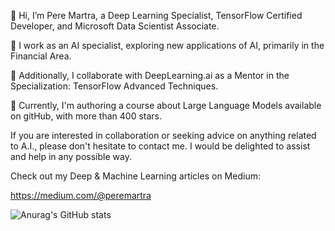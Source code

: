 👋 Hi, I’m Pere Martra, a Deep Learning Specialist, TensorFlow Certified Developer, and Microsoft Data Scientist Associate.

🌱 I work as an AI specialist, exploring new applications of AI, primarily in the Financial Area.

🌱 Additionally, I collaborate with DeepLearning.ai as a Mentor in the Specialization: TensorFlow Advanced Techniques.

🌱 Currently, I'm authoring a course about Large Language Models available on gitHub, with more than 400 stars. 

If you are interested in collaboration or seeking advice on anything related to A.I., please don't hesitate to contact me. I would be delighted to assist and help in any possible way.

Check out my Deep & Machine Learning articles on Medium:

https://medium.com/@peremartra

![Anurag's GitHub stats](https://github-readme-stats.vercel.app/api?username=peremartra&show_icons=true)
<!---

--->
